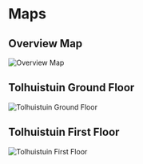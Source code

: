 # Maps

## Overview Map
![Overview Map](https://assets.mofoprod.net/network/images/MainMapUpdate.original.png)

## Tolhuistuin Ground Floor
![Tolhuistuin Ground Floor](https://assets.mofoprod.net/network/images/GroundFloorMap.original.png)

## Tolhuistuin First Floor
![Tolhuistuin First Floor](https://assets.mofoprod.net/network/images/FirstFloorMap.original.png)

